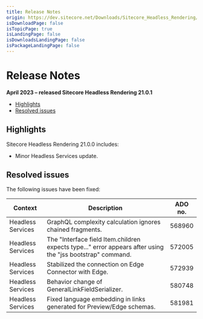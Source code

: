 ```yaml
---
title: Release Notes
origin: https://dev.sitecore.net/Downloads/Sitecore_Headless_Rendering/21x/Sitecore_Headless_Rendering_2101/Release_Notes
isDownloadPage: false
isTopicPage: true
isLandingPage: false
isDownloadsLandingPage: false
isPackageLandingPage: false
---
```


# Release Notes

**April 2023 – released Sitecore Headless Rendering 21.0.1**

-   [Highlights](#Highlights)
-   [Resolved issues](#Resolved)

## Highlights

Sitecore Headless Rendering 21.0.0 includes:

-   Minor Headless Services update.

## Resolved issues

The following issues have been fixed:

 | Context | Description | ADO no. |
 | --- | --- | --- |
 | Headless Services | ​GraphQL complexity calculation ignores chained fragments. | 568960 |
 | Headless Services | The "Interface field Item.children expects type..." error appears after using the "jss bootstrap" command. | 572005 |
 | Headless Services | Stabilized the connection on Edge Connector with Edge. | 572939 |
 | Headless Services | Behavior change of GeneralLinkFieldSerializer. | 580748 |
 | Headless Services | Fixed language embedding in links generated for Preview/Edge schemas. | 581981 |